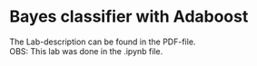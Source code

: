 # Bayes classifier with Adaboost

The Lab-description can be found in the PDF-file. <br /> 
OBS: This lab was done in the .ipynb file.
